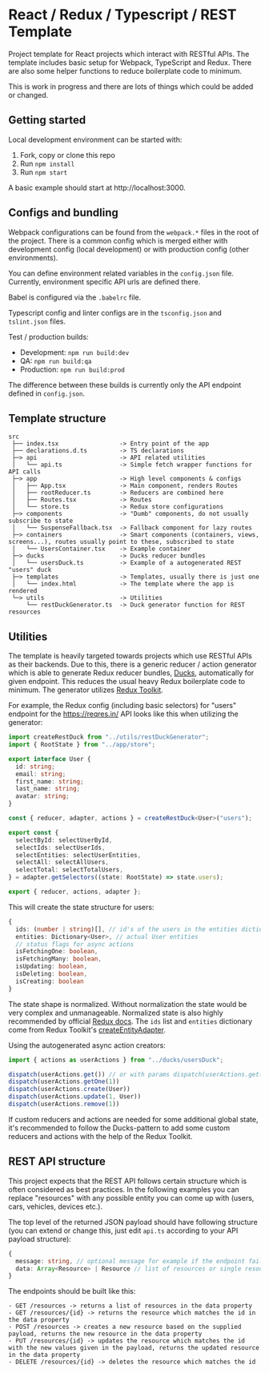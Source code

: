 # React / Redux / Typescript / REST Template

Project template for React projects which interact with RESTful APIs. The template includes basic setup for Webpack, TypeScript and Redux. There are also some helper functions to reduce boilerplate code to minimum.

This is work in progress and there are lots of things which could be added or changed.

## Getting started

Local development environment can be started with:

1. Fork, copy or clone this repo
2. Run `npm install`
3. Run `npm start`

A basic example should start at http://localhost:3000.

## Configs and bundling

Webpack configurations can be found from the `webpack.*` files in the root of the project. There is a common config which is merged either with development config (local development) or with production config (other environments).

You can define environment related variables in the `config.json` file. Currently, environment specific API urls are defined there.

Babel is configured via the `.babelrc` file.

Typescript config and linter configs are in the `tsconfig.json` and `tslint.json` files.

Test / production builds:

- Development: `npm run build:dev`
- QA: `npm run build:qa`
- Production: `npm run build:prod`

The difference between these builds is currently only the API endpoint defined in `config.json`.

## Template structure

```
src
 ├── index.tsx                 -> Entry point of the app
 ├── declarations.d.ts         -> TS declarations
 ├─> api                       -> API related utilities
 │   └── api.ts                -> Simple fetch wrapper functions for API calls
 ├─> app                       -> High level components & configs
 │   ├── App.tsx               -> Main component, renders Routes
 │   ├── rootReducer.ts        -> Reducers are combined here
 │   ├── Routes.tsx            -> Routes
 │   └── store.ts              -> Redux store configurations
 ├─> components                -> "Dumb" components, do not usually subscribe to state
 │   └── SuspenseFallback.tsx  -> Fallback component for lazy routes
 ├─> containers                -> Smart components (containers, views, screens...), routes usually point to these, subscribed to state
 │   └── UsersContainer.tsx    -> Example container
 ├─> ducks                     -> Ducks reducer bundles
 │   └── usersDuck.ts          -> Example of a autogenerated REST "users" duck
 ├─> templates                 -> Templates, usually there is just one
 │   └── index.html            -> The template where the app is rendered
 └─> utils                     -> Utilities
     └── restDuckGenerator.ts  -> Duck generator function for REST resources
```

## Utilities

The template is heavily targeted towards projects which use RESTful APIs as their backends. Due to this, there is a generic reducer / action generator which is able to generate Redux reducer bundles, [Ducks](https://github.com/erikras/ducks-modular-redux), automatically for given endpoint. This reduces the usual heavy Redux boilerplate code to minimum. The generator utilizes [Redux Toolkit](https://redux-toolkit.js.org/). 

For example, the Redux config (including basic selectors) for "users" endpoint for the https://reqres.in/ API looks like this when utilizing the generator:

```Typescript
import createRestDuck from "../utils/restDuckGenerator";
import { RootState } from "../app/store";

export interface User {
  id: string;
  email: string;
  first_name: string;
  last_name: string;
  avatar: string;
}

const { reducer, adapter, actions } = createRestDuck<User>("users");

export const {
  selectById: selectUserById,
  selectIds: selectUserIds,
  selectEntities: selectUserEntities,
  selectAll: selectAllUsers,
  selectTotal: selectTotalUsers,
} = adapter.getSelectors((state: RootState) => state.users);

export { reducer, actions, adapter };

```

This will create the state structure for users:

```Typescript
{
  ids: (number | string)[], // id's of the users in the entities dictionary
  entities: Dictionary<User>, // actual User entities
  // status flags for async actions
  isFetchingOne: boolean,
  isFetchingMany: boolean,
  isUpdating: boolean,
  isDeleting: boolean,
  isCreating: boolean
}
```

The state shape is normalized. Without normalization the state would be very complex and unmanageable. Normalized state is also highly recommended by official [Redux docs](https://redux.js.org/recipes/structuring-reducers/normalizing-state-shape). The `ids` list and `entities` dictionary come from Redux Toolkit's [createEntityAdapter](https://redux-toolkit.js.org/api/createEntityAdapter).

Using the autogenerated async action creators:

```Typescript
import { actions as userActions } from "../ducks/usersDuck";

dispatch(userActions.get()) // or with params dispatch(userActions.get("queryParam=value"))
dispatch(userActions.getOne(1))
dispatch(userActions.create(User))
dispatch(userActions.update(1, User))
dispatch(userActions.remove(1))
```

If custom reducers and actions are needed for some additional global state, it's recommended to follow the Ducks-pattern to add some custom reducers and actions with the help of the Redux Toolkit.

## REST API structure

This project expects that the REST API follows certain structure which is often considered as best practices. In the following examples you can replace "resources" with any possible entity you can come up with (users, cars, vehicles, devices etc.). 

The top level of the returned JSON payload should have following structure (you can extend or change this, just edit `api.ts` according to your API payload structure):

```Typescript
{
  message: string, // optional message for example if the endpoint fails
  data: Array<Resource> | Resource // list of resources or single resource depending on the endpoint
}
```

The endpoints should be built like this:

```
- GET /resources -> returns a list of resources in the data property
- GET /resources/{id} -> returns the resource which matches the id in the data property
- POST /resources -> creates a new resource based on the supplied payload, returns the new resource in the data property
- PUT /resources/{id} -> updates the resource which matches the id with the new values given in the payload, returns the updated resource in the data property
- DELETE /resources/{id} -> deletes the resource which matches the id
```